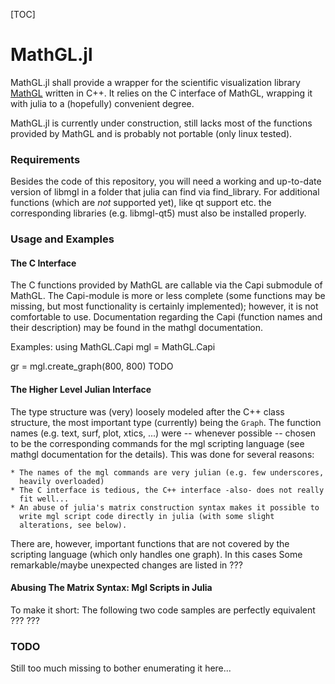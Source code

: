 [TOC]

# MathGL.jl #

MathGL.jl shall provide a wrapper for the scientific visualization library
[MathGL](http://mathgl.sourceforge.net) written in C++.
It relies on the C interface of MathGL, wrapping it with julia to
a (hopefully) convenient degree.

MathGL.jl is currently under construction, still lacks most of the
functions provided by MathGL and is probably not portable (only linux
tested).

### Requirements ###
Besides the code of this repository, you will need a working and up-to-date
version of libmgl in a folder that julia can find via find\_library. For
additional functions (which are *not* supported yet), like qt support etc.
the corresponding libraries (e.g. libmgl-qt5) must also be installed
properly.


### Usage and Examples ###
#### The C Interface ####
The C functions provided by MathGL are callable via the Capi submodule of
MathGL. The Capi-module is more or less complete (some functions may be
missing, but most functionality is certainly implemented); however,
it is not comfortable to use. Documentation regarding the Capi (function
names and their description) may be found in the mathgl documentation.

Examples: 
using MathGL.Capi
mgl = MathGL.Capi

gr = mgl.create_graph(800, 800)
TODO

#### The Higher Level Julian Interface ####
The type structure was (very) loosely modeled after the C++ class
structure, the most important type (currently) being the `Graph`.  The
function names (e.g. text, surf, plot, xtics, ...) were -- whenever
possible -- chosen to be the corresponding commands for the mgl scripting
language (see mathgl documentation for the details). This was done for
several reasons:
    
    * The names of the mgl commands are very julian (e.g. few underscores,
      heavily overloaded)
    * The C interface is tedious, the C++ interface -also- does not really
      fit well...
    * An abuse of julia's matrix construction syntax makes it possible to
      write mgl script code directly in julia (with some slight
      alterations, see below).

There are, however, important functions that are not covered by the
scripting language (which only handles one graph). In this cases
Some remarkable/maybe unexpected changes are listed in ???

#### Abusing The Matrix Syntax: Mgl Scripts in Julia ####
To make it short: The following two code samples are perfectly equivalent
??? ???

### TODO

Still too much missing to bother enumerating it here...


